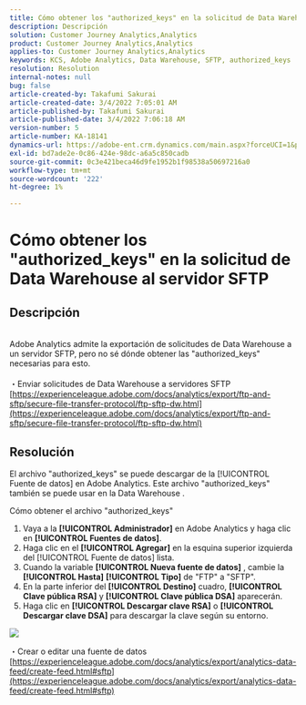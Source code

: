 ```yaml
---
title: Cómo obtener los "authorized_keys" en la solicitud de Data Warehouse al servidor SFTP
description: Descripción
solution: Customer Journey Analytics,Analytics
product: Customer Journey Analytics,Analytics
applies-to: Customer Journey Analytics,Analytics
keywords: KCS, Adobe Analytics, Data Warehouse, SFTP, authorized_keys
resolution: Resolution
internal-notes: null
bug: false
article-created-by: Takafumi Sakurai
article-created-date: 3/4/2022 7:05:01 AM
article-published-by: Takafumi Sakurai
article-published-date: 3/4/2022 7:06:18 AM
version-number: 5
article-number: KA-18141
dynamics-url: https://adobe-ent.crm.dynamics.com/main.aspx?forceUCI=1&pagetype=entityrecord&etn=knowledgearticle&id=ba13bc65-899b-ec11-b400-00224805a4ef
exl-id: bd7ade2e-0c86-424e-98dc-a6a5c850cadb
source-git-commit: 0c3e421beca46d9fe1952b1f98538a50697216a0
workflow-type: tm+mt
source-wordcount: '222'
ht-degree: 1%

---
```


# Cómo obtener los &quot;authorized_keys&quot; en la solicitud de Data Warehouse al servidor SFTP

## Descripción

<br>Adobe Analytics admite la exportación de solicitudes de Data Warehouse a un servidor SFTP, pero no sé dónde obtener las &quot;authorized_keys&quot; necesarias para esto.<br><br>
・Enviar solicitudes de Data Warehouse a servidores SFTP
[https://experienceleague.adobe.com/docs/analytics/export/ftp-and-sftp/secure-file-transfer-protocol/ftp-sftp-dw.html](https://experienceleague.adobe.com/docs/analytics/export/ftp-and-sftp/secure-file-transfer-protocol/ftp-sftp-dw.html)

## Resolución


El archivo &quot;authorized_keys&quot; se puede descargar de la [!UICONTROL Fuente de datos] en Adobe Analytics. Este archivo &quot;authorized_keys&quot; también se puede usar en la Data Warehouse .

Cómo obtener el archivo &quot;authorized_keys&quot;

1. Vaya a la **[!UICONTROL Administrador]** en Adobe Analytics y haga clic en **[!UICONTROL Fuentes de datos]**.
2. Haga clic en el **[!UICONTROL Agregar]** en la esquina superior izquierda del [!UICONTROL Fuente de datos] lista.
3. Cuando la variable **[!UICONTROL Nueva fuente de datos]** , cambie la **[!UICONTROL Hasta]**  **[!UICONTROL Tipo]** de &quot;FTP&quot; a &quot;SFTP&quot;.
4. En la parte inferior del **[!UICONTROL Destino]** cuadro, **[!UICONTROL Clave pública RSA]** y **[!UICONTROL Clave pública DSA]** aparecerán.
5. Haga clic en **[!UICONTROL Descargar clave RSA]** o **[!UICONTROL Descargar clave DSA]** para descargar la clave según su entorno.


![](assets/50e37472-899b-ec11-b400-00224805a4ef.png)

・Crear o editar una fuente de datos
[https://experienceleague.adobe.com/docs/analytics/export/analytics-data-feed/create-feed.html#sftp](https://experienceleague.adobe.com/docs/analytics/export/analytics-data-feed/create-feed.html#sftp)
